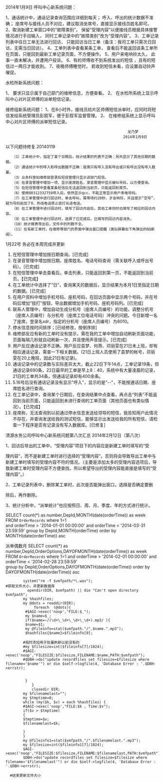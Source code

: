 ﻿2014年1月9日
呼叫中心新系统问题：

1、通话统计中，通话记录查询范围应详细到每天；
呼入、呼出的统计数据不准确；
座席号与接线人员不对应，建议取消坐席号，直接显示接线员姓名即可。
2、取消新建工单窗口中的“故障类别”，
保留“受理内容”以便接线员根据具体接警情况进行手动输入，
同时工单记录中的“故障类别”改为“受理内容”。
3、工单记录列表中往日工单无法进行回访，
只能回访当日工单（备注：我司工单只需次日回访，无需当日回访）。
4、工单列表中查看某条工单，
查看后不能返回该条工单所在页面，只能回到最新工单记录页面，不方便操作。
5、用户来电响铃太久，
此事一直未解决，并遭用户投诉。
6、有的师傅收不到系统发出的短信
，且有的短信过一两日才能收到。
7、夜晚师傅睡觉时，
若收到短信未看，应设置自动铃声催促。

水检所新系统问题：

1、	要求只显示属于自己部门的维修信息，方便查看。
2、	在水检所系统上显示呼叫中心对片区师傅的派单短信记录。

维修组新系统问题：
1、在8小时外，接线员给片区师傅短信派单时，应同时将短信发给系统管理员彭叙军，便于彭叙军监督管理。
2、	在维修组系统上显示呼叫中心对片区师傅的派单短信记录。






                                                            龙乃梦
                                                          2014年1月9日

 以下问题待修复.20140119
      
       （1）工单统计中，指定了某个日期后，统计结果的列表不正确：另外显示了其他日期的数据。
       （2）通话统计中的呼入和呼出数据不正确：座席只有呼入没有呼出或只有呼出没有呼入数量。
       （3）业务科室如维修部登录后短信管理只显示该部门短信。
       （4）在录音管理中增加一项，显示座席姓名，录音管理中显示被叫号码，以方便查询。
       （5）在短信管理中查看某条短信后无法返回到当前页，只能返回到首页。
       （6）使用08312332759呼入后，依然显示qcc，不能正常显示用户来电号码。
       （7）在工单管理中进行回访时，单击呼叫，需等待约20秒，才会响铃，并且提示“空号”，疑为号码前加了0，热线电话禁止拔打长途电话。
       （8）在工单管理中进行回访时，填写了回访内容后，其他工单同时也填写了相应的回访内容。
       （9）在工单管理中进行回访时，选择了已完成后，已填写的回访内容消失。
       （10）统计报表导出后，文件中的列数不全。
       （11）在有新工单时，在维修等部门的界面中弹出窗口提醒（类似屏幕右下角弹出的QQ新闻）。






1月22号    务必在本周完成并更新

1.    在短信管理中增加按日期查询。[已完成]
2.    在录音管理中增加按日期、座席姓名、电话号码查询（需关联呼入或呼出号码）。[已完成]
3.    在短信管理中单击查看后，单击列表，只能返回到第一页，不能返回到当前页。【已完成】
4.    在工单统计中选择了“日”，查询某天的数据后，显示结果为本月1日至指定日期的数据。[已完成]
5.    在用户资料中增加手机号码、座机号码，在回访页面中显示两个号码，并在号码后增加“拔打”按钮，导出数据增加手机号码、座机号码列。[已完成]
6.    联系人管理中，增加自动生成分机号（座席人员编号）的功能，调整分机号（座席人员编号）与分机号（座席工位电话号码）冲突的问题。今日新增一名了座席，登录名xdr，指定的分机号（座席人员编号）为8010。
7.    停水信息按时间排序；[已经修改，按倒序排]
8.    维修部反应有新的工单时没有提示，需在我的工单中增加自动刷新页面功能，页面每隔几秒就自动刷新一次，并且使用声音提示。[已完成]
9.    用户反应通话记录不正确，用户反应袁梦、何燕、邓丽雯在21日未上班，却有相应通话记录，需查一下相关数据。(21日上班人员使用了袁梦的帐号，邓丽雯在20上晚班，因此21日有记录)。
10.   通话记录中的记录数与实际差异太大，截止22日下午14点，工单记录19条，但通话记录690条，22日最早的工单是早上8：40，系统中有大量凌晨的记录，21日的工单共34条，但通话记录却有400余条。
11.   5.16号后没有通话记录没有显示"呼入"，显示的是"--"，不能按通话日期、座席姓名进行查询。
12.   在工单记录中，查询某个日期后，在查询结果中点查看，再点击“列表”不能返回到当前页面，只能返回到未进行查询的工单页面（其他页面也有类似情况）。【已完成】
13.   座席称，无法查询到以前通过停水信息发送给领导的短信，我告知用户此情况不存在，并查询发送给我的测试短信，能够显示出发送给我的所有短信，请检查一下程序是否有记录没有写入数据库。[已修复]


清源水务公司呼叫中心新系统问题第八次汇总 2014年2月12日（第八次）

1、回访后导出的工单中，“受理内容”项目下的内容应是新建工单时填写的“受

理内容”，而不是新建工单时进行选择的“受理内容”。否则将会导致导出工单中与新建工单时填写的受理内容不符的情况。（主要是添加太多的受理内容选项后，导致新建工单时受理内容不方便查找，所以希望导出的受理内容能直接是填写的“受理内容”。）

2、工单记录列表中，删除某工单时，此次是否能弹出窗口，选择是否确定要删

除后，再作删除。

3、统计分析中，“派单统计”也应按照日、周、月、季度、年的方式进行统计。

                                       
SELECT count(*) as number,DepId,MONTH(date(orderTime)) as week  FROM `OrderRecords` where 1=1  
and orderTime > '2014-01-01 00:00:00' and orderTime < '2014-03-31 23:59:59' 
 group by DepId,MONTH(orderTime) order by MONTH(date(orderTime)) asc

派单偶数月
SELECT count(*) as number,DepId,OrderOptions,DAYOFMONTH(date(orderTime)) as week  FROM `OrderRecords` 
where 1=1  and orderTime > '2014-02-01 00:00:00' and orderTime < '2014-02-28 23:59:59'  
group by DepId,OrderOptions,DAYOFMONTH(date(orderTime)) order by DAYOFMONTH(date(orderTime)) asc







            system("rm -f $vmfpath/*\.wav");
    #获取文件大小，并更新数据库
              opendir(DIR, $vmfpath) || die "Can't open directory $vmfpath";
            my %hashfiles; 
            my @dots = readdir(DIR);
                 foreach  (@dots){
             #$AGI->exec('noop',"FILE:$_");
             my $name=$_;
             if($name=~/(\d+\_\d+\_\d+\_\d+).mp3/ ){
             $name=$1;
             my @fileinfo=stat($vmfpath."/".$name.".mp3");
             $hashfiles{$name}=$fileinfo[9];
             
            #临时添加用于批量刷新以前没有的
            #my $filesize=int($fileinfo[7]/1024);
            #$AGI->exec('noop',"FILESIZE:$filesize,FILENAME:$name,PATH:$vmfpath");
            #$DBH->do("update recordfiles set filesize=$filesize where filename='$name'") or die $self->logfile(4, 'Database Error : '.$DBH->errstr);
            
             
             }
                }
                closedir DIR;
            my $filenamelast="";
            my $tmptime=0;
            while (my($k, $v) = each %hashfiles) {
            #$AGI->exec('noop',"FILE:$k , Time:$v");
            if($v > $tmptime)
            {
            $tmptime=$v;
            $filenamelast=$k;
            
            }
            }
            my @fileinfo1=stat($vmfpath."/".$filenamelast.".mp3");
            my $filesize=int($fileinfo1[7]/1024);
            $AGI->exec('noop',"FILESIZE:$filesize,FILENAME:$filenamelast,PATH:$vmfpath");
            $DBH->do("update recordfiles set filesize=$filesize where filename='$filenamelast'") or die $self->logfile(4, 'Database Error : '.$DBH->errstr);
            
      #结束更新文件大小

